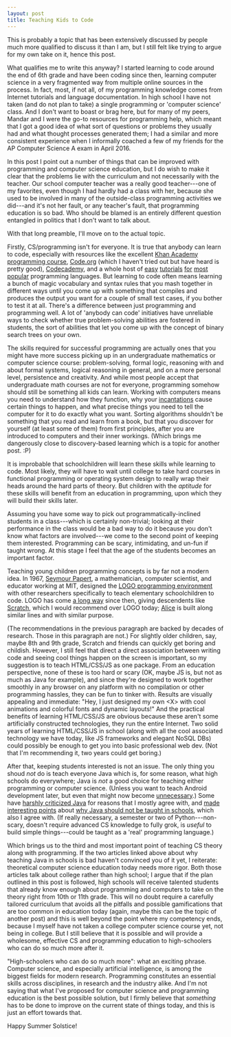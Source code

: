 ```yaml
---
layout: post
title: Teaching Kids to Code
---
```


This is probably a topic that has been extensively discussed by people much more
qualified to discuss it than I am, but I still felt like trying to argue for my
own take on it, hence this post.

What qualifies me to write this anyway? I started learning to code around the
end of 6th grade and have been coding since then, learning computer science in a
very fragmented way from multiple online sources in the process. In fact, most,
if not all, of my programming knowledge comes from Internet tutorials and
language documentation. In high school I have not taken (and do not plan to
take) a single programming or 'computer science' class. And I don't want to
boast or brag here, but for many of my peers, Mandar and I were the go-to
resources for programming help, which meant that I got a good idea of what sort
of questions or problems they usually had and what thought processes generated
them; I had a similar and more consistent experience when I informally coached a
few of my friends for the AP Computer Science A exam in April 2016.

In this post I point out a number of things that can be improved with
programming and computer science education, but I do wish to make it clear that
the problems lie with the curriculum and not necessarily with the teacher. Our
school computer teacher was a really good teacher---one of my favorites, even
though I had hardly had a class with her, because she used to be involved in
many of the outside-class programming activities we did---and it's not her
fault, or any teacher's fault, that programming education is so bad. Who should
be blamed is an entirely different question entangled in politics that I don't
want to talk about.

With that long preamble, I'll move on to the actual topic.

Firstly, CS/programming isn't for everyone. It is true that anybody
can learn to code, especially with resources like the excellent [Khan Academy
programming course](https://www.khanacademy.org/computing/computer-programming),
[Code.org](https://code.org/) (which I haven't tried out but have heard is
pretty good), [Codecademy](https://www.codecademy.com/), and a whole host of
[easy](https://docs.python.org/3/tutorial/index.html)
[tutorials](https://docs.oracle.com/javase/tutorial/)
[for](https://www.w3schools.com/js/DEFAULT.asp)
[most](http://www.cprogramming.com/tutorial.html)
[popular](https://golang.org/doc/) programming languages. But learning to code
often means learning a bunch of magic vocabulary and syntax rules that you mash
together in different ways until you come up with something that compiles and
produces the output you want for a couple of small test cases, if you bother to
test it at all. There's a difference between just programming and programming
well. A lot of 'anybody can code' initiatives have unreliable ways to check
whether true problem-solving abilities are fostered in students, the sort of
abilities that let you come up with the concept of binary search trees on your
own.

The skills required for successful programming are actually ones that you might
have more success picking up in an undergraduate mathematics or computer science
course: problem-solving, formal logic, reasoning with and about formal systems,
logical reasoning in general, and on a more personal level, persistence and
creativity. And while most people accept that undergraduate math courses are not
for everyone, programming somehow should still be something all kids can learn.
Working with computers means you need to understand how they function, why
your [incantations](https://stackoverflow.com/a/185803/1846915) cause certain
things to happen, and what precise things you need to tell the computer for it
to do exactly what you want. Sorting algorithms shouldn't be something that you
read and learn from a book, but that you discover for yourself (at least some of
them) from first principles, after you are introduced to computers and their
inner workings. (Which brings me dangerously close to discovery-based learning
which is a topic for another post. :P)

It is improbable that schoolchildren will learn these skills while learning to
code. Most likely, they will have to wait until college to take hard courses in
functional programming or operating system design to really wrap their heads
around the hard parts of theory. But children with the *aptitude* for these
skills will benefit from an education in programming, upon which they will build
their skills later.

Assuming you have some way to pick out programmatically-inclined students in a
class---which is certainly non-trivial; looking at their performance in the
class would be a bad way to do it because you don't know what factors are
involved---we come to the second point of keeping them interested. Programming
can be scary, intimidating, and un-fun if taught wrong. At this stage I feel
that the age of the students becomes an important factor.

Teaching young children programming concepts is by far not a modern idea. In
1967, [Seymour Papert](https://en.wikipedia.org/wiki/Seymour_Papert), a
mathematician, computer scientist, and educator working at MIT, designed the
[LOGO programming environment](https://en.wikipedia.org/wiki/Logo_(programming_language))
with other researchers specifically to teach elementary schoolchildren to code.
LOGO has come
[a long way](http://el.media.mit.edu/logo-foundation/what_is_logo/history.html)
since then, giving descendents like [Scratch](https://scratch.mit.edu/), which I
would recommend over LOGO today; [Alice](http://www.alice.org/) is built along
similar lines and with similar purpose.

(The recommendations in the previous paragraph are backed by decades of
research. Those in this paragraph are not.) For slightly older children, say,
maybe 8th and 9th grade, Scratch and friends can quickly get boring and
childish. However, I still feel that direct a direct association between writing
code and seeing cool things happen on the screen is important, so my suggestion
is to teach HTML/CSS/JS as one package. From an education perspective, none of
these is too hard or scary (OK, maybe JS is, but not as much as Java for
example), and since they're designed to work together smoothly in any browser on
any platform with no compilation or other programming hassles, they can be fun
to tinker with. Results are visually appealing and immediate: "Hey, I just
designed my own &lt;X> with cool animations and colorful fonts and dynamic
layouts!" And the practical benefits of learning HTML/CSS/JS are obvious because
these aren't some artificially constructed technologies, they run the entire
Internet. Two solid years of learning HTML/CSS/JS in school (along with all the
cool associated technology we have today, like JS frameworks and elegant NoSQL
DBs) could possibly be enough to get you into basic professional web dev. (Not
that I'm recommending it, two years could get boring.)

After that, keeping students interested is not an issue. The only thing you
shoud *not* do is teach everyone Java which is, for some reason, what high
schools do everywhere; Java is *not* a good choice for teaching either
programming or computer science. (Unless you want to teach Android development
later, but even that might now become [unnecessary](http://kotlinlang.org/).)
Some have
[harshly criticized Java](http://steve-yegge.blogspot.com/2006/03/execution-in-kingdom-of-nouns.html)
for reasons that I mostly agree with, and
[made interesting points](https://web.archive.org/web/20090412180717/http://www.stsc.hill.af.mil/CrossTalk/2008/01/0801DewarSchonberg.html)
about
[why Java should not be taught in schools](https://www.joelonsoftware.com/2005/12/29/the-perils-of-javaschools-2/),
which also I agree with. (If really necessary, a semester or two of
Python---non-scary, doesn't require advanced CS knowledge to fully grok, is
*useful* to build simple things---could be taught as a 'real' programming
language.)

Which brings us to the third and most important point of teaching CS theory
along with programming. If the two articles linked above about why teaching Java
in schools is bad haven't convinced you of it yet, I reiterate: theoretical
computer science education today needs more rigor. Both those articles talk
about college rather than high school; I argue that if the plan outlined in this
post is followed, high schools will receive talented students that already know
enough about programming and computers to take on the theory right from 10th or
11th grade. This will no doubt require a carefully tailored curriculum that
avoids all the pitfalls and possible gamifications that are too common in
education today (again, maybe this can be the topic of another post) and this is
well beyond the point where my competency ends, because I myself have not taken
a college computer science course yet, not being in college. But I still believe
that it is possible and will provide a wholesome, effective CS and programming
education to high-schoolers who can do so much more after it.

"High-schoolers who can do so much more": what an exciting phrase. Computer
science, and especially artificial intelligence, is among the biggest fields for
modern research. Programming constitutes an essential skills across disciplines,
in research and the industry alike. And I'm not saying that what I've proposed
for computer science and programming education is the best possible solution,
but I firmly believe that *something* has to be done to improve on the current
state of things today, and this is just an effort towards that.

Happy Summer Solstice!
